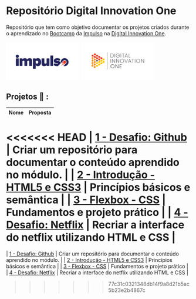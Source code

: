 # Repositório Digital Innovation One
Repositório que tem como objetivo documentar os projetos criados durante o aprendizado no [Bootcamp](https://web.digitalinnovation.one/track/impulso-react-web-developer?tab=path) da [Impulso](https://impulso.work/) na [Digital Innovation One](digitalinnovation.one).

[<img src="https://github.com/lucas-franca/Digital-Innovation-One/blob/main/src/cover-impulso.jpg" alt="#" width="200"/>](https://impulso.work/)
[<img src="https://github.com/lucas-franca/Digital-Innovation-One/blob/main/src/cover-dio.jpg" alt="#" width="200"/>](https://digitalinnovation.one)


## Projetos :rocket: :

| Nome | Proposta |
| ------ | ------ |
<<<<<<< HEAD
| [1 - Desafio: Github](https://github.com/lucas-franca/Digital-Innovation-One/tree/main/1-Desafio-github) | Criar um repositório para documentar o conteúdo aprendido no módulo. |
| [2 - Introdução - HTML5 e CSS3](https://github.com/lucas-franca/Digital-Innovation-One/tree/main/2-introducao-html5-css3) | Princípios básicos e semântica |
| [3 - Flexbox - CSS](https://github.com/lucas-franca/Digital-Innovation-One/tree/main/3-flexbox-css) | Fundamentos e projeto prático |
| [4 - Desafio: Netflix](https://github.com/lucas-franca/Digital-Innovation-One/tree/main/4-desafio-netflix) | Recriar a interface do netflix utilizando HTML e CSS |
=======
| [1 - Desafio: Github](https://github.com/lucas-franca/Digital-Innovation-One/tree/main/desafio-github) | Criar um repositório para documentar o conteúdo aprendido no módulo. |
| [2 - Introdução - HTML5 e CSS3](https://github.com/lucas-franca/Digital-Innovation-One/tree/main/introducao-html5-css3) | Princípios básicos e semântica |
| [3 - Flexbox - CSS](https://github.com/lucas-franca/Digital-Innovation-One/tree/main/flexbox-css) | Fundamentos e projeto prático |
| [4 - Desafio: Netflix](https://github.com/lucas-franca/Digital-Innovation-One/tree/main/desafio-netflix) | Recriar a interface do netflix utilizando HTML e CSS |
>>>>>>> 77c31c0321348db14f9a8d21b5ac5b23e2b4867c
